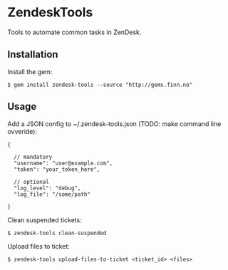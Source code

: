 # ZendeskTools

Tools to automate common tasks in ZenDesk.

## Installation

Install the gem:

    $ gem install zendesk-tools --source "http://gems.finn.no"

## Usage

Add a JSON config to ~/.zendesk-tools.json (TODO: make command line ovveride):

    {

      // mandatory
      "username": "user@example.com",
      "token": "your_token_here",

      // optional
      "log_level": "debug",
      "log_file": "/some/path"

    }

Clean suspended tickets:

    $ zendesk-tools clean-suspended

Upload files to ticket:

    $ zendesk-tools upload-files-to-ticket <ticket_id> <files>


